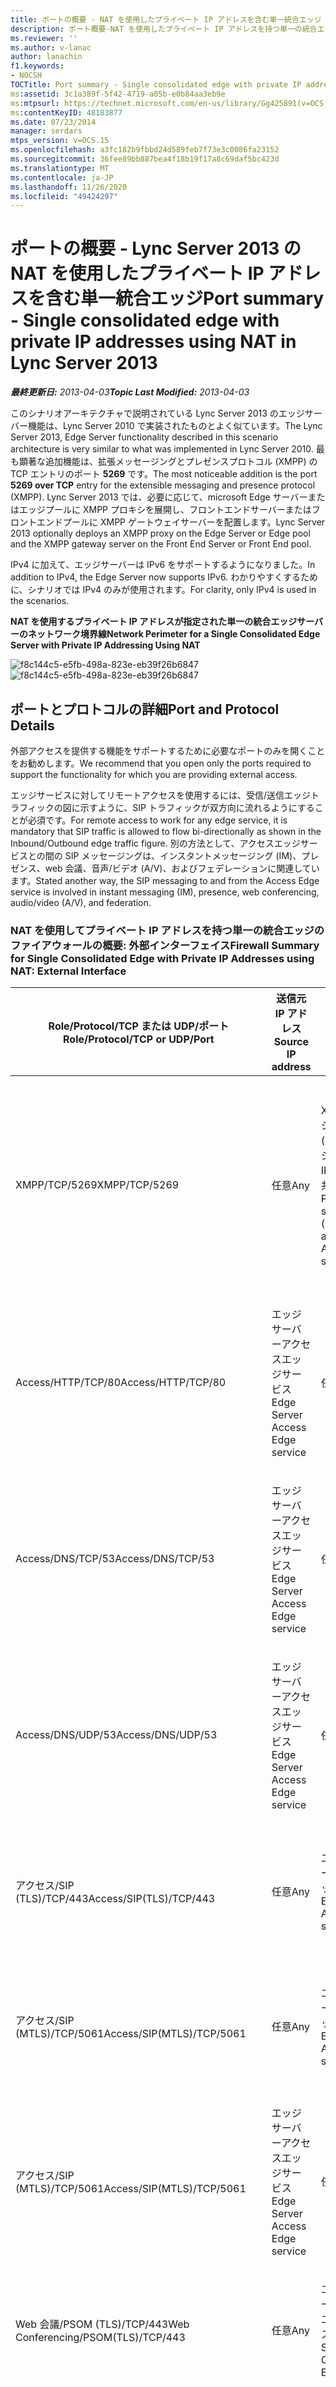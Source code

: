 ```yaml
---
title: ポートの概要 - NAT を使用したプライベート IP アドレスを含む単一統合エッジ
description: ポート概要-NAT を使用したプライベート IP アドレスを持つ単一の統合エッジ。
ms.reviewer: ''
ms.author: v-lanac
author: lanachin
f1.keywords:
- NOCSH
TOCTitle: Port summary - Single consolidated edge with private IP addresses using NAT
ms:assetid: 3c1a389f-5f42-4719-a05b-e0b84aa3eb9e
ms:mtpsurl: https://technet.microsoft.com/en-us/library/Gg425891(v=OCS.15)
ms:contentKeyID: 48183877
ms.date: 07/23/2014
manager: serdars
mtps_version: v=OCS.15
ms.openlocfilehash: a3fc182b9fbbd24d589feb7f73e3c0086fa23152
ms.sourcegitcommit: 36fee89bb887bea4f18b19f17a8c69daf5bc423d
ms.translationtype: MT
ms.contentlocale: ja-JP
ms.lasthandoff: 11/26/2020
ms.locfileid: "49424297"
---
```

# <a name="port-summary---single-consolidated-edge-with-private-ip-addresses-using-nat-in-lync-server-2013"></a><span data-ttu-id="03b43-103">ポートの概要 - Lync Server 2013 の NAT を使用したプライベート IP アドレスを含む単一統合エッジ</span><span class="sxs-lookup"><span data-stu-id="03b43-103">Port summary - Single consolidated edge with private IP addresses using NAT in Lync Server 2013</span></span>

<div data-xmlns="http://www.w3.org/1999/xhtml">

<div class="topic" data-xmlns="http://www.w3.org/1999/xhtml" data-msxsl="urn:schemas-microsoft-com:xslt" data-cs="https://msdn.microsoft.com/">

<div data-asp="https://msdn2.microsoft.com/asp">



</div>

<div id="mainSection">

<div id="mainBody"><span data-ttu-id="03b43-104">

<span> </span></span><span class="sxs-lookup"><span data-stu-id="03b43-104">

<span> </span></span></span>

<span data-ttu-id="03b43-105">_**最終更新日:** 2013-04-03_</span><span class="sxs-lookup"><span data-stu-id="03b43-105">_**Topic Last Modified:** 2013-04-03_</span></span>

<span data-ttu-id="03b43-106">このシナリオアーキテクチャで説明されている Lync Server 2013 のエッジサーバー機能は、Lync Server 2010 で実装されたものとよく似ています。</span><span class="sxs-lookup"><span data-stu-id="03b43-106">The Lync Server 2013, Edge Server functionality described in this scenario architecture is very similar to what was implemented in Lync Server 2010.</span></span> <span data-ttu-id="03b43-107">最も顕著な追加機能は、拡張メッセージングとプレゼンスプロトコル (XMPP) の TCP エントリのポート **5269** です。</span><span class="sxs-lookup"><span data-stu-id="03b43-107">The most noticeable addition is the port **5269 over TCP** entry for the extensible messaging and presence protocol (XMPP).</span></span> <span data-ttu-id="03b43-108">Lync Server 2013 では、必要に応じて、microsoft Edge サーバーまたはエッジプールに XMPP プロキシを展開し、フロントエンドサーバーまたはフロントエンドプールに XMPP ゲートウェイサーバーを配置します。</span><span class="sxs-lookup"><span data-stu-id="03b43-108">Lync Server 2013 optionally deploys an XMPP proxy on the Edge Server or Edge pool and the XMPP gateway server on the Front End Server or Front End pool.</span></span>

<span data-ttu-id="03b43-109">IPv4 に加えて、エッジサーバーは IPv6 をサポートするようになりました。</span><span class="sxs-lookup"><span data-stu-id="03b43-109">In addition to IPv4, the Edge Server now supports IPv6.</span></span> <span data-ttu-id="03b43-110">わかりやすくするために、シナリオでは IPv4 のみが使用されます。</span><span class="sxs-lookup"><span data-stu-id="03b43-110">For clarity, only IPv4 is used in the scenarios.</span></span>

<span data-ttu-id="03b43-111">**NAT を使用するプライベート IP アドレスが指定された単一の統合エッジサーバーのネットワーク境界線**</span><span class="sxs-lookup"><span data-stu-id="03b43-111">**Network Perimeter for a Single Consolidated Edge Server with Private IP Addressing Using NAT**</span></span>

<span data-ttu-id="03b43-112">![f8c144c5-e5fb-498a-823e-eb39f26b6847](images/Gg425891.f8c144c5-e5fb-498a-823e-eb39f26b6847(OCS.15).jpg "f8c144c5-e5fb-498a-823e-eb39f26b6847")</span><span class="sxs-lookup"><span data-stu-id="03b43-112">![f8c144c5-e5fb-498a-823e-eb39f26b6847](images/Gg425891.f8c144c5-e5fb-498a-823e-eb39f26b6847(OCS.15).jpg "f8c144c5-e5fb-498a-823e-eb39f26b6847")</span></span>

<div>

## <a name="port-and-protocol-details"></a><span data-ttu-id="03b43-113">ポートとプロトコルの詳細</span><span class="sxs-lookup"><span data-stu-id="03b43-113">Port and Protocol Details</span></span>

<span data-ttu-id="03b43-114">外部アクセスを提供する機能をサポートするために必要なポートのみを開くことをお勧めします。</span><span class="sxs-lookup"><span data-stu-id="03b43-114">We recommend that you open only the ports required to support the functionality for which you are providing external access.</span></span>

<span data-ttu-id="03b43-115">エッジサービスに対してリモートアクセスを使用するには、受信/送信エッジトラフィックの図に示すように、SIP トラフィックが双方向に流れるようにすることが必須です。</span><span class="sxs-lookup"><span data-stu-id="03b43-115">For remote access to work for any edge service, it is mandatory that SIP traffic is allowed to flow bi-directionally as shown in the Inbound/Outbound edge traffic figure.</span></span> <span data-ttu-id="03b43-116">別の方法として、アクセスエッジサービスとの間の SIP メッセージングは、インスタントメッセージング (IM)、プレゼンス、web 会議、音声/ビデオ (A/V)、およびフェデレーションに関連しています。</span><span class="sxs-lookup"><span data-stu-id="03b43-116">Stated another way, the SIP messaging to and from the Access Edge service is involved in instant messaging (IM), presence, web conferencing, audio/video (A/V), and federation.</span></span>

### <a name="firewall-summary-for-single-consolidated-edge-with-private-ip-addresses-using-nat-external-interface"></a><span data-ttu-id="03b43-117">NAT を使用してプライベート IP アドレスを持つ単一の統合エッジのファイアウォールの概要: 外部インターフェイス</span><span class="sxs-lookup"><span data-stu-id="03b43-117">Firewall Summary for Single Consolidated Edge with Private IP Addresses using NAT: External Interface</span></span>

<table>
<colgroup>
<col style="width: 25%" />
<col style="width: 25%" />
<col style="width: 25%" />
<col style="width: 25%" />
</colgroup>
<thead>
<tr class="header">
<th><span data-ttu-id="03b43-118">Role/Protocol/TCP または UDP/ポート</span><span class="sxs-lookup"><span data-stu-id="03b43-118">Role/Protocol/TCP or UDP/Port</span></span></th>
<th><span data-ttu-id="03b43-119">送信元 IP アドレス</span><span class="sxs-lookup"><span data-stu-id="03b43-119">Source IP address</span></span></th>
<th><span data-ttu-id="03b43-120">宛先 IP アドレス</span><span class="sxs-lookup"><span data-stu-id="03b43-120">Destination IP address</span></span></th>
<th><span data-ttu-id="03b43-121">メモ</span><span class="sxs-lookup"><span data-stu-id="03b43-121">Notes</span></span></th>
</tr>
</thead>
<tbody>
<tr class="odd">
<td><p><span data-ttu-id="03b43-122">XMPP/TCP/5269</span><span class="sxs-lookup"><span data-stu-id="03b43-122">XMPP/TCP/5269</span></span></p></td>
<td><p><span data-ttu-id="03b43-123">任意</span><span class="sxs-lookup"><span data-stu-id="03b43-123">Any</span></span></p></td>
<td><p><span data-ttu-id="03b43-124">XMPP プロキシサービス (アクセスエッジサービスで IP アドレスを共有)</span><span class="sxs-lookup"><span data-stu-id="03b43-124">XMPP Proxy service (shares IP address with Access Edge service)</span></span></p></td>
<td><p><span data-ttu-id="03b43-125">XMPP プロキシサービスは、定義された XMPP フェデレーションの XMPP 連絡先からのトラフィックを受け入れます。</span><span class="sxs-lookup"><span data-stu-id="03b43-125">XMPP Proxy service accepts traffic from XMPP contacts in defined XMPP federations</span></span></p></td>
</tr>
<tr class="even">
<td><p><span data-ttu-id="03b43-126">Access/HTTP/TCP/80</span><span class="sxs-lookup"><span data-stu-id="03b43-126">Access/HTTP/TCP/80</span></span></p></td>
<td><p><span data-ttu-id="03b43-127">エッジサーバーアクセスエッジサービス</span><span class="sxs-lookup"><span data-stu-id="03b43-127">Edge Server Access Edge service</span></span></p></td>
<td><p><span data-ttu-id="03b43-128">任意</span><span class="sxs-lookup"><span data-stu-id="03b43-128">Any</span></span></p></td>
<td><p><span data-ttu-id="03b43-129">証明書の失効/CRL の確認と取得</span><span class="sxs-lookup"><span data-stu-id="03b43-129">Certificate revocation/CRL check and retrieval</span></span></p></td>
</tr>
<tr class="odd">
<td><p><span data-ttu-id="03b43-130">Access/DNS/TCP/53</span><span class="sxs-lookup"><span data-stu-id="03b43-130">Access/DNS/TCP/53</span></span></p></td>
<td><p><span data-ttu-id="03b43-131">エッジサーバーアクセスエッジサービス</span><span class="sxs-lookup"><span data-stu-id="03b43-131">Edge Server Access Edge service</span></span></p></td>
<td><p><span data-ttu-id="03b43-132">任意</span><span class="sxs-lookup"><span data-stu-id="03b43-132">Any</span></span></p></td>
<td><p><span data-ttu-id="03b43-133">TCP 経由の DNS クエリ</span><span class="sxs-lookup"><span data-stu-id="03b43-133">DNS query over TCP</span></span></p></td>
</tr>
<tr class="even">
<td><p><span data-ttu-id="03b43-134">Access/DNS/UDP/53</span><span class="sxs-lookup"><span data-stu-id="03b43-134">Access/DNS/UDP/53</span></span></p></td>
<td><p><span data-ttu-id="03b43-135">エッジサーバーアクセスエッジサービス</span><span class="sxs-lookup"><span data-stu-id="03b43-135">Edge Server Access Edge service</span></span></p></td>
<td><p><span data-ttu-id="03b43-136">任意</span><span class="sxs-lookup"><span data-stu-id="03b43-136">Any</span></span></p></td>
<td><p><span data-ttu-id="03b43-137">UDP 経由の DNS クエリ</span><span class="sxs-lookup"><span data-stu-id="03b43-137">DNS query over UDP</span></span></p></td>
</tr>
<tr class="odd">
<td><p><span data-ttu-id="03b43-138">アクセス/SIP (TLS)/TCP/443</span><span class="sxs-lookup"><span data-stu-id="03b43-138">Access/SIP(TLS)/TCP/443</span></span></p></td>
<td><p><span data-ttu-id="03b43-139">任意</span><span class="sxs-lookup"><span data-stu-id="03b43-139">Any</span></span></p></td>
<td><p><span data-ttu-id="03b43-140">エッジサーバーアクセスエッジサービス</span><span class="sxs-lookup"><span data-stu-id="03b43-140">Edge Server Access Edge service</span></span></p></td>
<td><p><span data-ttu-id="03b43-141">外部ユーザーアクセスのクライアントツーサーバー SIP トラフィック</span><span class="sxs-lookup"><span data-stu-id="03b43-141">Client-to-server SIP traffic for external user access</span></span></p></td>
</tr>
<tr class="even">
<td><p><span data-ttu-id="03b43-142">アクセス/SIP (MTLS)/TCP/5061</span><span class="sxs-lookup"><span data-stu-id="03b43-142">Access/SIP(MTLS)/TCP/5061</span></span></p></td>
<td><p><span data-ttu-id="03b43-143">任意</span><span class="sxs-lookup"><span data-stu-id="03b43-143">Any</span></span></p></td>
<td><p><span data-ttu-id="03b43-144">エッジサーバーアクセスエッジサービス</span><span class="sxs-lookup"><span data-stu-id="03b43-144">Edge Server Access Edge service</span></span></p></td>
<td><p><span data-ttu-id="03b43-145">SIP を使用するフェデレーションおよびパブリック IM 接続の場合</span><span class="sxs-lookup"><span data-stu-id="03b43-145">For federated and public IM connectivity using SIP</span></span></p></td>
</tr>
<tr class="odd">
<td><p><span data-ttu-id="03b43-146">アクセス/SIP (MTLS)/TCP/5061</span><span class="sxs-lookup"><span data-stu-id="03b43-146">Access/SIP(MTLS)/TCP/5061</span></span></p></td>
<td><p><span data-ttu-id="03b43-147">エッジサーバーアクセスエッジサービス</span><span class="sxs-lookup"><span data-stu-id="03b43-147">Edge Server Access Edge service</span></span></p></td>
<td><p><span data-ttu-id="03b43-148">任意</span><span class="sxs-lookup"><span data-stu-id="03b43-148">Any</span></span></p></td>
<td><p><span data-ttu-id="03b43-149">SIP を使用するフェデレーションおよびパブリック IM 接続の場合</span><span class="sxs-lookup"><span data-stu-id="03b43-149">For federated and public IM connectivity using SIP</span></span></p></td>
</tr>
<tr class="even">
<td><p><span data-ttu-id="03b43-150">Web 会議/PSOM (TLS)/TCP/443</span><span class="sxs-lookup"><span data-stu-id="03b43-150">Web Conferencing/PSOM(TLS)/TCP/443</span></span></p></td>
<td><p><span data-ttu-id="03b43-151">任意</span><span class="sxs-lookup"><span data-stu-id="03b43-151">Any</span></span></p></td>
<td><p><span data-ttu-id="03b43-152">エッジサーバー Web 会議エッジサービス</span><span class="sxs-lookup"><span data-stu-id="03b43-152">Edge Server Web Conferencing Edge service</span></span></p></td>
<td><p><span data-ttu-id="03b43-153">Web 会議メディア</span><span class="sxs-lookup"><span data-stu-id="03b43-153">Web Conferencing media</span></span></p></td>
</tr>
<tr class="odd">
<td><p><span data-ttu-id="03b43-154">A/V/RTP/59,999</span><span class="sxs-lookup"><span data-stu-id="03b43-154">A/V/RTP/TCP/50,000-59,999</span></span></p></td>
<td><p><span data-ttu-id="03b43-155">エッジサーバーの A/V Edge サービス</span><span class="sxs-lookup"><span data-stu-id="03b43-155">Edge Server A/V Edge service</span></span></p></td>
<td><p><span data-ttu-id="03b43-156">任意</span><span class="sxs-lookup"><span data-stu-id="03b43-156">Any</span></span></p></td>
<td><p><span data-ttu-id="03b43-157">Office Communications Server 2007、Office Communications Server 2007 R2、Lync Server 2010、および Lync Server 2013 を実行しているパートナーとのフェデレーションに必要。</span><span class="sxs-lookup"><span data-stu-id="03b43-157">Required for federating with partners running Office Communications Server 2007, Office Communications Server 2007 R2, Lync Server 2010 and Lync Server 2013.</span></span></p></td>
</tr>
<tr class="even">
<td><p><span data-ttu-id="03b43-158">A/V/RTP/59,999</span><span class="sxs-lookup"><span data-stu-id="03b43-158">A/V/RTP/UDP/50,000-59,999</span></span></p></td>
<td><p><span data-ttu-id="03b43-159">エッジサーバーの A/V Edge サービス</span><span class="sxs-lookup"><span data-stu-id="03b43-159">Edge Server A/V Edge service</span></span></p></td>
<td><p><span data-ttu-id="03b43-160">任意</span><span class="sxs-lookup"><span data-stu-id="03b43-160">Any</span></span></p></td>
<td><p><span data-ttu-id="03b43-161">Office Communications Server 2007 を実行しているパートナーとのフェデレーションの場合のみ必須です。</span><span class="sxs-lookup"><span data-stu-id="03b43-161">Required only for federation with partners running Office Communications Server 2007.</span></span></p></td>
</tr>
<tr class="odd">
<td><p><span data-ttu-id="03b43-162">A/V/RTP/59,999</span><span class="sxs-lookup"><span data-stu-id="03b43-162">A/V/RTP/TCP/50,000-59,999</span></span></p></td>
<td><p><span data-ttu-id="03b43-163">任意</span><span class="sxs-lookup"><span data-stu-id="03b43-163">Any</span></span></p></td>
<td><p><span data-ttu-id="03b43-164">エッジサーバーの A/V Edge サービス</span><span class="sxs-lookup"><span data-stu-id="03b43-164">Edge Server A/V Edge service</span></span></p></td>
<td><p><span data-ttu-id="03b43-165">Office Communications Server 2007 を実行しているパートナーとのフェデレーションにのみ必須</span><span class="sxs-lookup"><span data-stu-id="03b43-165">Required only for federation with partners running Office Communications Server 2007</span></span></p></td>
</tr>
<tr class="even">
<td><p><span data-ttu-id="03b43-166">A/V/RTP/59,999</span><span class="sxs-lookup"><span data-stu-id="03b43-166">A/V/RTP/UDP/50,000-59,999</span></span></p></td>
<td><p><span data-ttu-id="03b43-167">任意</span><span class="sxs-lookup"><span data-stu-id="03b43-167">Any</span></span></p></td>
<td><p><span data-ttu-id="03b43-168">エッジサーバーの A/V Edge サービス</span><span class="sxs-lookup"><span data-stu-id="03b43-168">Edge Server A/V Edge service</span></span></p></td>
<td><p><span data-ttu-id="03b43-169">Office Communications Server 2007 を実行しているパートナーとのフェデレーションにのみ必須</span><span class="sxs-lookup"><span data-stu-id="03b43-169">Required only for federation with partners running Office Communications Server 2007</span></span></p></td>
</tr>
<tr class="odd">
<td><p><span data-ttu-id="03b43-170">A/V/STUN、MSTURN/UDP/3478</span><span class="sxs-lookup"><span data-stu-id="03b43-170">A/V/STUN,MSTURN/UDP/3478</span></span></p></td>
<td><p><span data-ttu-id="03b43-171">エッジサーバーの A/V Edge サービス</span><span class="sxs-lookup"><span data-stu-id="03b43-171">Edge Server A/V Edge service</span></span></p></td>
<td><p><span data-ttu-id="03b43-172">任意</span><span class="sxs-lookup"><span data-stu-id="03b43-172">Any</span></span></p></td>
<td><p><span data-ttu-id="03b43-173">3478送信は、Lync Server が通信するエッジサーバーのバージョンと、エッジサーバーからエッジサーバーへのメディアトラフィックも確認するために使用されます。</span><span class="sxs-lookup"><span data-stu-id="03b43-173">3478 outbound is used to determine the version of Edge Server that Lync Server is communicating with and also for media traffic from Edge Server-to-Edge Server.</span></span> <span data-ttu-id="03b43-174">Lync Server 2010、Windows Live Messenger、Office Communications Server 2007 R2 とのフェデレーション、および複数のエッジプールが会社内に展開されている場合に必要です。</span><span class="sxs-lookup"><span data-stu-id="03b43-174">Required for federation with Lync Server 2010, Windows Live Messenger, and Office Communications Server 2007 R2, and also if multiple Edge pools are deployed within a company.</span></span></p></td>
</tr>
<tr class="even">
<td><p><span data-ttu-id="03b43-175">A/V/STUN、MSTURN/UDP/3478</span><span class="sxs-lookup"><span data-stu-id="03b43-175">A/V/STUN,MSTURN/UDP/3478</span></span></p></td>
<td><p><span data-ttu-id="03b43-176">任意</span><span class="sxs-lookup"><span data-stu-id="03b43-176">Any</span></span></p></td>
<td><p><span data-ttu-id="03b43-177">エッジサーバーの A/V Edge サービス</span><span class="sxs-lookup"><span data-stu-id="03b43-177">Edge Server A/V Edge service</span></span></p></td>
<td><p><span data-ttu-id="03b43-178">UDP/3478 経由の候補のネゴシエーションをオフ/オンにする</span><span class="sxs-lookup"><span data-stu-id="03b43-178">STUN/TURN negotiation of candidates over UDP/3478</span></span></p></td>
</tr>
<tr class="odd">
<td><p><span data-ttu-id="03b43-179">A/V/STUN、MSTURN/443</span><span class="sxs-lookup"><span data-stu-id="03b43-179">A/V/STUN,MSTURN/TCP/443</span></span></p></td>
<td><p><span data-ttu-id="03b43-180">任意</span><span class="sxs-lookup"><span data-stu-id="03b43-180">Any</span></span></p></td>
<td><p><span data-ttu-id="03b43-181">エッジサーバーの A/V Edge サービス</span><span class="sxs-lookup"><span data-stu-id="03b43-181">Edge Server A/V Edge service</span></span></p></td>
<td><p><span data-ttu-id="03b43-182">TCP/443 経由での候補のネゴシエーションをオフ/オンにする</span><span class="sxs-lookup"><span data-stu-id="03b43-182">STUN/TURN negotiation of candidates over TCP/443</span></span></p></td>
</tr>
<tr class="even">
<td><p><span data-ttu-id="03b43-183">A/V/STUN、MSTURN/443</span><span class="sxs-lookup"><span data-stu-id="03b43-183">A/V/STUN,MSTURN/TCP/443</span></span></p></td>
<td><p><span data-ttu-id="03b43-184">エッジサーバーの A/V Edge サービス</span><span class="sxs-lookup"><span data-stu-id="03b43-184">Edge Server A/V Edge service</span></span></p></td>
<td><p><span data-ttu-id="03b43-185">任意</span><span class="sxs-lookup"><span data-stu-id="03b43-185">Any</span></span></p></td>
<td><p><span data-ttu-id="03b43-186">TCP/443 経由での候補のネゴシエーションをオフ/オンにする</span><span class="sxs-lookup"><span data-stu-id="03b43-186">STUN/TURN negotiation of candidates over TCP/443</span></span></p></td>
</tr>
</tbody>
</table>


### <a name="firewall-summary-for-single-consolidated-edge-with-private-ip-addresses-using-nat-internal-interface"></a><span data-ttu-id="03b43-187">NAT を使用してプライベート IP アドレスを持つ単一の統合エッジのファイアウォールの概要: 内部インターフェイス</span><span class="sxs-lookup"><span data-stu-id="03b43-187">Firewall Summary for Single Consolidated Edge with Private IP Addresses Using NAT: Internal Interface</span></span>

<table>
<colgroup>
<col style="width: 25%" />
<col style="width: 25%" />
<col style="width: 25%" />
<col style="width: 25%" />
</colgroup>
<thead>
<tr class="header">
<th><span data-ttu-id="03b43-188">Protocol/TCP または UDP/ポート</span><span class="sxs-lookup"><span data-stu-id="03b43-188">Protocol/TCP or UDP/Port</span></span></th>
<th><span data-ttu-id="03b43-189">送信元 IP アドレス</span><span class="sxs-lookup"><span data-stu-id="03b43-189">Source IP address</span></span></th>
<th><span data-ttu-id="03b43-190">宛先 IP アドレス</span><span class="sxs-lookup"><span data-stu-id="03b43-190">Destination IP address</span></span></th>
<th><span data-ttu-id="03b43-191">注釈</span><span class="sxs-lookup"><span data-stu-id="03b43-191">Comments</span></span></th>
</tr>
</thead>
<tbody>
<tr class="odd">
<td><p><span data-ttu-id="03b43-192">XMPP/MTLS/TCP/23456</span><span class="sxs-lookup"><span data-stu-id="03b43-192">XMPP/MTLS/TCP/23456</span></span></p></td>
<td><p><span data-ttu-id="03b43-193">Any (標準エディションサーバー IP、Standard Edition server IP アドレス、または XMPP ゲートウェイサービスを実行しているプール IP アドレスとして定義できます)</span><span class="sxs-lookup"><span data-stu-id="03b43-193">Any (can be defined as Standard Edition server IP, Standard Edition server IP address, or pool IP address running the XMPP Gateway service)</span></span></p></td>
<td><p><span data-ttu-id="03b43-194">エッジサーバーの内部インターフェイス</span><span class="sxs-lookup"><span data-stu-id="03b43-194">Edge Server internal interface</span></span></p></td>
<td><p><span data-ttu-id="03b43-195">フロントエンドサーバーまたはフロントエンドプールで実行されている XMPP ゲートウェイサービスからの送信 XMPP トラフィック</span><span class="sxs-lookup"><span data-stu-id="03b43-195">Outbound XMPP traffic from XMPP Gateway service running on Front End Server or Front End pool</span></span></p></td>
</tr>
<tr class="even">
<td><p><span data-ttu-id="03b43-196">SIP/MTLS/TCP/5061</span><span class="sxs-lookup"><span data-stu-id="03b43-196">SIP/MTLS/TCP/5061</span></span></p></td>
<td><p><span data-ttu-id="03b43-197">Any (ディレクター、ディレクタープールの IP アドレス、フロントエンドサーバー、フロントエンドプールの IP アドレスとして定義できます)</span><span class="sxs-lookup"><span data-stu-id="03b43-197">Any (can be defined as Director, Director pool IP address, Front End Server or Front End pool IP address)</span></span></p></td>
<td><p><span data-ttu-id="03b43-198">エッジサーバーの内部インターフェイス</span><span class="sxs-lookup"><span data-stu-id="03b43-198">Edge Server internal interface</span></span></p></td>
<td><p><span data-ttu-id="03b43-199">送信 SIP トラフィック (ディレクター、ディレクタープール IP アドレス、フロントエンドサーバーまたはフロントエンドプールの IP アドレス) からエッジサーバーの内部インターフェイスへ</span><span class="sxs-lookup"><span data-stu-id="03b43-199">Outbound SIP traffic (from Director, Director pool IP address, Front End Server or Front End pool IP address) to Edge Server internal interface</span></span></p></td>
</tr>
<tr class="odd">
<td><p><span data-ttu-id="03b43-200">SIP/MTLS/TCP/5061</span><span class="sxs-lookup"><span data-stu-id="03b43-200">SIP/MTLS/TCP/5061</span></span></p></td>
<td><p><span data-ttu-id="03b43-201">エッジサーバーの内部インターフェイス</span><span class="sxs-lookup"><span data-stu-id="03b43-201">Edge Server internal interface</span></span></p></td>
<td><p><span data-ttu-id="03b43-202">Any (ディレクター、ディレクタープールの IP アドレス、フロントエンドサーバー、フロントエンドプールの IP アドレスとして定義できます)</span><span class="sxs-lookup"><span data-stu-id="03b43-202">Any (can be defined as Director, Director pool IP address, Front End Server or Front End pool IP address)</span></span></p></td>
<td><p><span data-ttu-id="03b43-203">エッジサーバーの内部インターフェイスから受信 SIP トラフィック (ディレクター、ディレクタープール IP アドレス、フロントエンドサーバー、またはフロントエンドプールの IP アドレス)</span><span class="sxs-lookup"><span data-stu-id="03b43-203">Inbound SIP traffic (to Director, Director pool IP address, Front End Server or Front End pool IP address) from Edge Server internal interface</span></span></p></td>
</tr>
<tr class="even">
<td><p><span data-ttu-id="03b43-204">PSOM/MTLS/TCP/8057</span><span class="sxs-lookup"><span data-stu-id="03b43-204">PSOM/MTLS/TCP/8057</span></span></p></td>
<td><p><span data-ttu-id="03b43-205">Any (フロントエンドサーバーの IP アドレス、またはフロントエンドプールの各フロントエンドサーバー IP アドレスとして定義できます)</span><span class="sxs-lookup"><span data-stu-id="03b43-205">Any (can be defined as Front End Server IP address, or each Front End Server IP address in a Front End pool)</span></span></p></td>
<td><p><span data-ttu-id="03b43-206">エッジサーバーの内部インターフェイス</span><span class="sxs-lookup"><span data-stu-id="03b43-206">Edge Server internal interface</span></span></p></td>
<td><p><span data-ttu-id="03b43-207">フロントエンドサーバーからの Web 会議トラフィック、またはプール内の各フロントエンドサーバーから Edge Server の内部インターフェイスへの Web 会議トラフィック</span><span class="sxs-lookup"><span data-stu-id="03b43-207">Web conferencing traffic from Front End Server or each Front End Server if in a pool, to Edge Server internal interface</span></span></p></td>
</tr>
<tr class="odd">
<td><p><span data-ttu-id="03b43-208">SIP/MTLS/TCP/5062</span><span class="sxs-lookup"><span data-stu-id="03b43-208">SIP/MTLS/TCP/5062</span></span></p></td>
<td><p><span data-ttu-id="03b43-209">Any (フロントエンドサーバーの IP アドレス、またはこのエッジサーバーを使用している Survivable Branch Appliance または Survivable ブランチサーバー) として定義することができます。</span><span class="sxs-lookup"><span data-stu-id="03b43-209">Any (can be defined as Front End Server IP address, or Front End pool IP address or any Survivable Branch Appliance or Survivable Branch Server using this Edge Server)</span></span></p></td>
<td><p><span data-ttu-id="03b43-210">エッジサーバーの内部インターフェイス</span><span class="sxs-lookup"><span data-stu-id="03b43-210">Edge Server internal interface</span></span></p></td>
<td><p><span data-ttu-id="03b43-211">このエッジサーバーを使用して、フロントエンドサーバーまたはフロントエンドプールの IP アドレスまたは Survivable Branch Appliance または Survivable ブランチサーバーからの、A/V ユーザー (A/V 認証サービス) の認証</span><span class="sxs-lookup"><span data-stu-id="03b43-211">Authentication of A/V users (A/V authentication service) from Front End Server or Front End pool IP address or any Survivable Branch Appliance or Survivable Branch Server using this Edge Server</span></span></p></td>
</tr>
<tr class="even">
<td><p><span data-ttu-id="03b43-212">STUN/MSTURN/UDP/3478</span><span class="sxs-lookup"><span data-stu-id="03b43-212">STUN/MSTURN/UDP/3478</span></span></p></td>
<td><p><span data-ttu-id="03b43-213">任意</span><span class="sxs-lookup"><span data-stu-id="03b43-213">Any</span></span></p></td>
<td><p><span data-ttu-id="03b43-214">エッジサーバーの内部インターフェイス</span><span class="sxs-lookup"><span data-stu-id="03b43-214">Edge Server internal interface</span></span></p></td>
<td><p><span data-ttu-id="03b43-215">内部と外部のユーザー、Survivable Branch Appliance または Survivable ブランチサーバー間の A/V メディア転送の優先パス</span><span class="sxs-lookup"><span data-stu-id="03b43-215">Preferred path for A/V media transfer between internal and external users, Survivable Branch Appliance or Survivable Branch Server</span></span></p></td>
</tr>
<tr class="odd">
<td><p><span data-ttu-id="03b43-216">STUN/MSTURN/443</span><span class="sxs-lookup"><span data-stu-id="03b43-216">STUN/MSTURN/TCP/443</span></span></p></td>
<td><p><span data-ttu-id="03b43-217">任意</span><span class="sxs-lookup"><span data-stu-id="03b43-217">Any</span></span></p></td>
<td><p><span data-ttu-id="03b43-218">エッジサーバーの内部インターフェイス</span><span class="sxs-lookup"><span data-stu-id="03b43-218">Edge Server internal interface</span></span></p></td>
<td><p><span data-ttu-id="03b43-219">内部と外部のユーザーとの間でのメディア転送のフォールバックパス Survivable Branch Appliance または Survivable Branch Server (UDP 通信が確立できない場合は、TCP を使ってファイル転送とデスクトップ共有を行う)</span><span class="sxs-lookup"><span data-stu-id="03b43-219">Fallback path for A/V media transfer between internal and external users, Survivable Branch Appliance or Survivable Branch Server if UDP communication cannot be established, TCP is used for file transfer and desktop sharing</span></span></p></td>
</tr>
<tr class="even">
<td><p><span data-ttu-id="03b43-220">HTTPS/TCP/4443</span><span class="sxs-lookup"><span data-stu-id="03b43-220">HTTPS/TCP/4443</span></span></p></td>
<td><p><span data-ttu-id="03b43-221">Any (任意) (フロントエンドサーバーの IP アドレス、または全体管理ストアを保持するプールとして定義できます)</span><span class="sxs-lookup"><span data-stu-id="03b43-221">Any (can be defined as the Front End Server IP address, or pool that holds the Central Management store)</span></span></p></td>
<td><p><span data-ttu-id="03b43-222">エッジサーバーの内部インターフェイス</span><span class="sxs-lookup"><span data-stu-id="03b43-222">Edge Server internal interface</span></span></p></td>
<td><p><span data-ttu-id="03b43-223">中央管理ストアからエッジサーバーへの変更のレプリケーション</span><span class="sxs-lookup"><span data-stu-id="03b43-223">Replication of changes from the Central Management store to the Edge Server</span></span></p></td>
</tr>
<tr class="odd">
<td><p><span data-ttu-id="03b43-224">MTLS/TCP/50001</span><span class="sxs-lookup"><span data-stu-id="03b43-224">MTLS/TCP/50001</span></span></p></td>
<td><p><span data-ttu-id="03b43-225">任意</span><span class="sxs-lookup"><span data-stu-id="03b43-225">Any</span></span></p></td>
<td><p><span data-ttu-id="03b43-226">エッジサーバーの内部インターフェイス</span><span class="sxs-lookup"><span data-stu-id="03b43-226">Edge Server internal interface</span></span></p></td>
<td><p><span data-ttu-id="03b43-227">Lync Server 管理シェルと一元ログサービスコマンドレット、ClsController コマンドライン (ClsController.exe) または agent (ClsAgent.exe) コマンドとログ収集を使用した一元的なログサービスコントローラー</span><span class="sxs-lookup"><span data-stu-id="03b43-227">Centralized Logging Service controller using Lync Server Management Shell and Centralized Logging Service cmdlets, ClsController command line (ClsController.exe) or agent (ClsAgent.exe) commands and log collection</span></span></p></td>
</tr>
<tr class="even">
<td><p><span data-ttu-id="03b43-228">MTLS/TCP/50002</span><span class="sxs-lookup"><span data-stu-id="03b43-228">MTLS/TCP/50002</span></span></p></td>
<td><p><span data-ttu-id="03b43-229">任意</span><span class="sxs-lookup"><span data-stu-id="03b43-229">Any</span></span></p></td>
<td><p><span data-ttu-id="03b43-230">エッジサーバーの内部インターフェイス</span><span class="sxs-lookup"><span data-stu-id="03b43-230">Edge Server internal interface</span></span></p></td>
<td><p><span data-ttu-id="03b43-231">Lync Server 管理シェルと一元ログサービスコマンドレット、ClsController コマンドライン (ClsController.exe) または agent (ClsAgent.exe) コマンドとログ収集を使用した一元的なログサービスコントローラー</span><span class="sxs-lookup"><span data-stu-id="03b43-231">Centralized Logging Service controller using Lync Server Management Shell and Centralized Logging Service cmdlets, ClsController command line (ClsController.exe) or agent (ClsAgent.exe) commands and log collection</span></span></p></td>
</tr>
<tr class="odd">
<td><p><span data-ttu-id="03b43-232">MTLS/TCP/50003</span><span class="sxs-lookup"><span data-stu-id="03b43-232">MTLS/TCP/50003</span></span></p></td>
<td><p><span data-ttu-id="03b43-233">任意</span><span class="sxs-lookup"><span data-stu-id="03b43-233">Any</span></span></p></td>
<td><p><span data-ttu-id="03b43-234">エッジサーバーの内部インターフェイス</span><span class="sxs-lookup"><span data-stu-id="03b43-234">Edge Server internal interface</span></span></p></td>
<td><p><span data-ttu-id="03b43-235">Lync Server 管理シェルと一元ログサービスコマンドレット、ClsController コマンドライン (ClsController.exe) または agent (ClsAgent.exe) コマンドとログ収集を使用した一元的なログサービスコントローラー</span><span class="sxs-lookup"><span data-stu-id="03b43-235">Centralized Logging Service controller using Lync Server Management Shell and Centralized Logging Service cmdlets, ClsController command line (ClsController.exe) or agent (ClsAgent.exe) commands and log collection</span></span></p></td>
</tr>
</tbody>
</table>


</div>

<div>

## <a name="firewall-summary-for-federation"></a><span data-ttu-id="03b43-236">フェデレーションのためのファイアウォールの概要</span><span class="sxs-lookup"><span data-stu-id="03b43-236">Firewall Summary for Federation</span></span>


<table>
<colgroup>
<col style="width: 25%" />
<col style="width: 25%" />
<col style="width: 25%" />
<col style="width: 25%" />
</colgroup>
<thead>
<tr class="header">
<th><span data-ttu-id="03b43-237">Role/Protocol/TCP または UDP/ポート</span><span class="sxs-lookup"><span data-stu-id="03b43-237">Role/Protocol/TCP or UDP/Port</span></span></th>
<th><span data-ttu-id="03b43-238">送信元 IP アドレス</span><span class="sxs-lookup"><span data-stu-id="03b43-238">Source IP address</span></span></th>
<th><span data-ttu-id="03b43-239">宛先 IP アドレス</span><span class="sxs-lookup"><span data-stu-id="03b43-239">Destination IP address</span></span></th>
<th><span data-ttu-id="03b43-240">メモ</span><span class="sxs-lookup"><span data-stu-id="03b43-240">Notes</span></span></th>
</tr>
</thead>
<tbody>
<tr class="odd">
<td><p><span data-ttu-id="03b43-241">アクセス/SIP (MTLS)/TCP/5061</span><span class="sxs-lookup"><span data-stu-id="03b43-241">Access/SIP(MTLS)/TCP/5061</span></span></p></td>
<td><p><span data-ttu-id="03b43-242">アクセスエッジサービスのパブリック IP アドレス</span><span class="sxs-lookup"><span data-stu-id="03b43-242">Access Edge service public IP address</span></span></p></td>
<td><p><span data-ttu-id="03b43-243">任意</span><span class="sxs-lookup"><span data-stu-id="03b43-243">Any</span></span></p></td>
<td><p><span data-ttu-id="03b43-244">SIP を使用するフェデレーションおよびパブリック IM 接続の場合</span><span class="sxs-lookup"><span data-stu-id="03b43-244">For federated and public IM connectivity using SIP</span></span></p></td>
</tr>
</tbody>
</table>


</div>

<div>

## <a name="firewall-summary--public-instant-messaging-connectivity"></a><span data-ttu-id="03b43-245">ファイアウォールの概要–パブリックインスタントメッセージング接続</span><span class="sxs-lookup"><span data-stu-id="03b43-245">Firewall Summary – Public Instant Messaging Connectivity</span></span>


<table>
<colgroup>
<col style="width: 25%" />
<col style="width: 25%" />
<col style="width: 25%" />
<col style="width: 25%" />
</colgroup>
<thead>
<tr class="header">
<th><span data-ttu-id="03b43-246">Role/Protocol/TCP または UDP/ポート</span><span class="sxs-lookup"><span data-stu-id="03b43-246">Role/Protocol/TCP or UDP/Port</span></span></th>
<th><span data-ttu-id="03b43-247">送信元 IP アドレス</span><span class="sxs-lookup"><span data-stu-id="03b43-247">Source IP address</span></span></th>
<th><span data-ttu-id="03b43-248">宛先 IP アドレス</span><span class="sxs-lookup"><span data-stu-id="03b43-248">Destination IP address</span></span></th>
<th><span data-ttu-id="03b43-249">メモ</span><span class="sxs-lookup"><span data-stu-id="03b43-249">Notes</span></span></th>
</tr>
</thead>
<tbody>
<tr class="odd">
<td><p><span data-ttu-id="03b43-250">アクセス/SIP (MTLS)/TCP/5061</span><span class="sxs-lookup"><span data-stu-id="03b43-250">Access/SIP(MTLS)/TCP/5061</span></span></p></td>
<td><p><span data-ttu-id="03b43-251">パブリック IM 接続パートナー</span><span class="sxs-lookup"><span data-stu-id="03b43-251">Public IM connectivity partners</span></span></p></td>
<td><p><span data-ttu-id="03b43-252">エッジサーバーアクセスエッジサービス</span><span class="sxs-lookup"><span data-stu-id="03b43-252">Edge Server Access Edge service</span></span></p></td>
<td><p><span data-ttu-id="03b43-253">SIP を使用するフェデレーションおよびパブリック IM 接続の場合</span><span class="sxs-lookup"><span data-stu-id="03b43-253">For federated and public IM connectivity using SIP</span></span></p></td>
</tr>
<tr class="even">
<td><p><span data-ttu-id="03b43-254">アクセス/SIP (MTLS)/TCP/5061</span><span class="sxs-lookup"><span data-stu-id="03b43-254">Access/SIP(MTLS)/TCP/5061</span></span></p></td>
<td><p><span data-ttu-id="03b43-255">エッジサーバーアクセスエッジサービス</span><span class="sxs-lookup"><span data-stu-id="03b43-255">Edge Server Access Edge service</span></span></p></td>
<td><p><span data-ttu-id="03b43-256">パブリック IM 接続パートナー</span><span class="sxs-lookup"><span data-stu-id="03b43-256">Public IM connectivity partners</span></span></p></td>
<td><p><span data-ttu-id="03b43-257">SIP を使用するフェデレーションおよびパブリック IM 接続の場合</span><span class="sxs-lookup"><span data-stu-id="03b43-257">For federated and public IM connectivity using SIP</span></span></p></td>
</tr>
<tr class="odd">
<td><p><span data-ttu-id="03b43-258">アクセス/SIP (TLS)/TCP/443</span><span class="sxs-lookup"><span data-stu-id="03b43-258">Access/SIP(TLS)/TCP/443</span></span></p></td>
<td><p><span data-ttu-id="03b43-259">クライアント</span><span class="sxs-lookup"><span data-stu-id="03b43-259">Clients</span></span></p></td>
<td><p><span data-ttu-id="03b43-260">エッジサーバーアクセスエッジサービス</span><span class="sxs-lookup"><span data-stu-id="03b43-260">Edge Server Access Edge service</span></span></p></td>
<td><p><span data-ttu-id="03b43-261">外部ユーザーアクセスのクライアントツーサーバー SIP トラフィック</span><span class="sxs-lookup"><span data-stu-id="03b43-261">Client-to-server SIP traffic for external user access</span></span></p></td>
</tr>
<tr class="even">
<td><p><span data-ttu-id="03b43-262">A/V/RTP/59,999</span><span class="sxs-lookup"><span data-stu-id="03b43-262">A/V/RTP/TCP/50,000-59,999</span></span></p></td>
<td><p><span data-ttu-id="03b43-263">エッジサーバーの A/V Edge サービス</span><span class="sxs-lookup"><span data-stu-id="03b43-263">Edge Server A/V Edge service</span></span></p></td>
<td><p><span data-ttu-id="03b43-264">Live Messenger クライアント</span><span class="sxs-lookup"><span data-stu-id="03b43-264">Live Messenger clients</span></span></p></td>
<td><p><span data-ttu-id="03b43-265">パブリック IM 接続が構成されている場合、Windows Live Messenger でのセッションに使用されます。</span><span class="sxs-lookup"><span data-stu-id="03b43-265">Used for A/V sessions with Windows Live Messenger if public IM connectivity is configured.</span></span></p></td>
</tr>
<tr class="odd">
<td><p><span data-ttu-id="03b43-266">A/V/STUN、MSTURN/UDP/3478</span><span class="sxs-lookup"><span data-stu-id="03b43-266">A/V/STUN,MSTURN/UDP/3478</span></span></p></td>
<td><p><span data-ttu-id="03b43-267">エッジサーバーの A/V Edge サービス</span><span class="sxs-lookup"><span data-stu-id="03b43-267">Edge Server A/V Edge service</span></span></p></td>
<td><p><span data-ttu-id="03b43-268">Live Messenger クライアント</span><span class="sxs-lookup"><span data-stu-id="03b43-268">Live Messenger clients</span></span></p></td>
<td><p><span data-ttu-id="03b43-269">Windows Live Messenger とのパブリック IM 接続に必要</span><span class="sxs-lookup"><span data-stu-id="03b43-269">Required for public IM connectivity with Windows Live Messenger</span></span></p></td>
</tr>
<tr class="even">
<td><p><span data-ttu-id="03b43-270">A/V/STUN、MSTURN/UDP/3478</span><span class="sxs-lookup"><span data-stu-id="03b43-270">A/V/STUN,MSTURN/UDP/3478</span></span></p></td>
<td><p><span data-ttu-id="03b43-271">Live Messenger クライアント</span><span class="sxs-lookup"><span data-stu-id="03b43-271">Live Messenger clients</span></span></p></td>
<td><p><span data-ttu-id="03b43-272">エッジサーバーの A/V Edge サービス</span><span class="sxs-lookup"><span data-stu-id="03b43-272">Edge Server A/V Edge service</span></span></p></td>
<td><p><span data-ttu-id="03b43-273">Windows Live Messenger とのパブリック IM 接続に必要</span><span class="sxs-lookup"><span data-stu-id="03b43-273">Required for public IM connectivity with Windows Live Messenger</span></span></p></td>
</tr>
</tbody>
</table>


</div>

<div>

## <a name="firewall-summary-for-extensible-messaging-and-presence-protocol"></a><span data-ttu-id="03b43-274">拡張メッセージングとプレゼンスプロトコルのファイアウォールの概要</span><span class="sxs-lookup"><span data-stu-id="03b43-274">Firewall Summary for Extensible Messaging and Presence Protocol</span></span>


<table>
<colgroup>
<col style="width: 25%" />
<col style="width: 25%" />
<col style="width: 25%" />
<col style="width: 25%" />
</colgroup>
<thead>
<tr class="header">
<th><span data-ttu-id="03b43-275">Protocol/TCP または UDP/ポート</span><span class="sxs-lookup"><span data-stu-id="03b43-275">Protocol/TCP or UDP/Port</span></span></th>
<th><span data-ttu-id="03b43-276">ソース (IP アドレス)</span><span class="sxs-lookup"><span data-stu-id="03b43-276">Source (IP address)</span></span></th>
<th><span data-ttu-id="03b43-277">宛先 (IP アドレス)</span><span class="sxs-lookup"><span data-stu-id="03b43-277">Destination (IP address)</span></span></th>
<th><span data-ttu-id="03b43-278">注釈</span><span class="sxs-lookup"><span data-stu-id="03b43-278">Comments</span></span></th>
</tr>
</thead>
<tbody>
<tr class="odd">
<td><p><span data-ttu-id="03b43-279">XMPP/TCP/5269</span><span class="sxs-lookup"><span data-stu-id="03b43-279">XMPP/TCP/5269</span></span></p></td>
<td><p><span data-ttu-id="03b43-280">任意</span><span class="sxs-lookup"><span data-stu-id="03b43-280">Any</span></span></p></td>
<td><p><span data-ttu-id="03b43-281">エッジサーバーアクセスエッジサービスインターフェイスの IP アドレス</span><span class="sxs-lookup"><span data-stu-id="03b43-281">Edge Server Access Edge service interface IP address</span></span></p></td>
<td><p><span data-ttu-id="03b43-282">XMPP 向けの標準的なサーバー間通信ポート。</span><span class="sxs-lookup"><span data-stu-id="03b43-282">Standard server-to-server communication port for XMPP.</span></span> <span data-ttu-id="03b43-283">フェデレーションされた XMPP パートナーからエッジサーバーの XMPP プロキシへの通信を許可します。</span><span class="sxs-lookup"><span data-stu-id="03b43-283">Allows communication to the Edge Server XMPP proxy from federated XMPP partners</span></span></p></td>
</tr>
<tr class="even">
<td><p><span data-ttu-id="03b43-284">XMPP/TCP/5269</span><span class="sxs-lookup"><span data-stu-id="03b43-284">XMPP/TCP/5269</span></span></p></td>
<td><p><span data-ttu-id="03b43-285">エッジサーバーアクセスエッジサービスインターフェイスの IP アドレス</span><span class="sxs-lookup"><span data-stu-id="03b43-285">Edge Server Access Edge service interface IP address</span></span></p></td>
<td><p><span data-ttu-id="03b43-286">任意</span><span class="sxs-lookup"><span data-stu-id="03b43-286">Any</span></span></p></td>
<td><p><span data-ttu-id="03b43-287">XMPP 向けの標準的なサーバー間通信ポート。</span><span class="sxs-lookup"><span data-stu-id="03b43-287">Standard server-to-server communication port for XMPP.</span></span> <span data-ttu-id="03b43-288">エッジサーバーの XMPP プロキシからフェデレーションされた XMPP パートナーへの通信を許可します。</span><span class="sxs-lookup"><span data-stu-id="03b43-288">Allows communication from the Edge Server XMPP proxy to federated XMPP partners</span></span></p></td>
</tr>
<tr class="odd">
<td><p><span data-ttu-id="03b43-289">XMPP/MTLS/TCP/23456</span><span class="sxs-lookup"><span data-stu-id="03b43-289">XMPP/MTLS/TCP/23456</span></span></p></td>
<td><p><span data-ttu-id="03b43-290">任意</span><span class="sxs-lookup"><span data-stu-id="03b43-290">Any</span></span></p></td>
<td><p><span data-ttu-id="03b43-291">各内部エッジサーバーインターフェイス IP</span><span class="sxs-lookup"><span data-stu-id="03b43-291">Each internal Edge Server Interface IP</span></span></p></td>
<td><p><span data-ttu-id="03b43-292">フロントエンドサーバーまたはフロントエンドプールの XMPP ゲートウェイから Edge Server 内部 IP アドレスまたは各エッジプールメンバーの内部 IP アドレスへの内部の XMPP トラフィック</span><span class="sxs-lookup"><span data-stu-id="03b43-292">Internal XMPP traffic from the XMPP Gateway on the Front End Server or Front End pool to the Edge Server internal IP address or each Edge pool member’s internal IP address</span></span></p></td>
</tr>
</tbody>
</table><span data-ttu-id="03b43-293">


</div>

</div>

<span> </span>

</div>

</div>

</span><span class="sxs-lookup"><span data-stu-id="03b43-293">


</div>

</div>

<span> </span>

</div>

</div>

</span></span></div>

